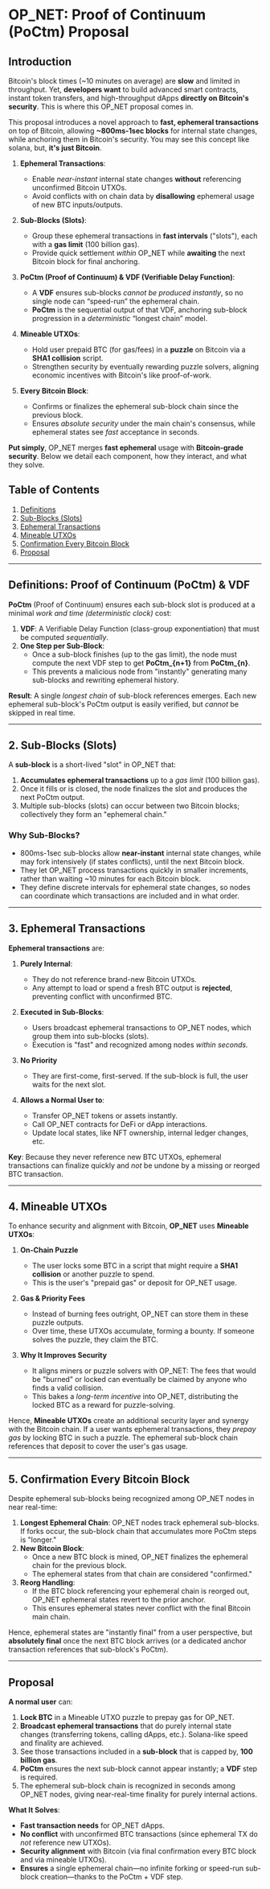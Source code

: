 # OP_NET: Proof of Continuum (PoCtm) Proposal

## Introduction

Bitcoin's block times (~10 minutes on average) are **slow** and limited in throughput. Yet, **developers want** to build
advanced smart contracts, instant token transfers, and high-throughput dApps **directly on Bitcoin's security**. This is
where this OP_NET proposal comes in.

This proposal introduces a novel approach to **fast, ephemeral transactions** on top of Bitcoin, allowing **~800ms-1sec
blocks** for internal state changes, while anchoring them in Bitcoin's security. You may see this concept like solana,
but, **it's just Bitcoin**.

1. **Ephemeral Transactions**:
    - Enable *near-instant* internal state changes **without** referencing unconfirmed Bitcoin UTXOs.
    - Avoid conflicts with on chain data by **disallowing** ephemeral usage of new BTC inputs/outputs.

2. **Sub-Blocks (Slots)**:
    - Group these ephemeral transactions in **fast intervals** ("slots"), each with a **gas limit** (100 billion gas).
    - Provide quick settlement *within* OP_NET while **awaiting** the next Bitcoin block for final anchoring.

3. **PoCtm (Proof of Continuum) & VDF (Verifiable Delay Function)**:
    - A **VDF** ensures sub-blocks *cannot be produced instantly*, so no single node can “speed-run” the ephemeral
      chain.
    - **PoCtm** is the sequential output of that VDF, anchoring sub-block progression in a *deterministic* “longest
      chain” model.

4. **Mineable UTXOs**:
    - Hold user prepaid BTC (for gas/fees) in a **puzzle** on Bitcoin via a **SHA1 collision** script.
    - Strengthen security by eventually rewarding puzzle solvers, aligning economic incentives with Bitcoin's like
      proof-of-work.

5. **Every Bitcoin Block**:
    - Confirms or finalizes the ephemeral sub-block chain since the previous block.
    - Ensures *absolute security* under the main chain's consensus, while ephemeral states see *fast* acceptance in
      seconds.

**Put simply**, OP_NET merges **fast ephemeral** usage with **Bitcoin-grade security**. Below we detail each component,
how they interact, and what they solve.

## Table of Contents

1. [Definitions](#definitions)
2. [Sub-Blocks (Slots)](#2-sub-blocks-slots)
3. [Ephemeral Transactions](#3-ephemeral-transactions)
4. [Mineable UTXOs](#4-mineable-utxos)
5. [Confirmation Every Bitcoin Block](#5-confirmation-every-bitcoin-block)
6. [Proposal](#proposal)

---

## Definitions: Proof of Continuum (PoCtm) & VDF

**PoCtm** (Proof of Continuum) ensures each sub-block slot is produced at a minimal *work and time (deterministic
clock)* cost:

1. **VDF**: A Verifiable Delay Function (class-group exponentiation) that must be computed *sequentially*.
2. **One Step per Sub-Block**:
    - Once a sub-block finishes (up to the gas limit), the node must compute the next VDF step to get **PoCtm\_{n+1}**
      from **PoCtm\_{n}**.
    - This prevents a malicious node from "instantly" generating many sub-blocks and rewriting ephemeral history.

**Result**: A single *longest chain* of sub-block references emerges. Each new ephemeral sub-block's PoCtm output is
easily verified, but *cannot* be skipped in real time.

--- 

## 2. Sub-Blocks (Slots)

A **sub-block** is a short-lived "slot" in OP_NET that:

1. **Accumulates ephemeral transactions** up to a *gas limit* (100 billion gas).
2. Once it fills or is closed, the node finalizes the slot and produces the next PoCtm output.
3. Multiple sub-blocks (slots) can occur between two Bitcoin blocks; collectively they form an "ephemeral chain."

### Why Sub-Blocks?

- 800ms-1sec sub-blocks allow **near-instant** internal state changes, while may fork intensively (if states conflicts),
  until the next Bitcoin block.
- They let OP_NET process transactions quickly in smaller increments, rather than waiting ~10 minutes for each Bitcoin
  block.
- They define discrete intervals for ephemeral state changes, so nodes can coordinate which transactions are included
  and in what order.

---

## 3. Ephemeral Transactions

**Ephemeral transactions** are:

1. **Purely Internal**:
    - They do not reference brand-new Bitcoin UTXOs.
    - Any attempt to load or spend a fresh BTC output is **rejected**, preventing conflict with unconfirmed BTC.

2. **Executed in Sub-Blocks**:
    - Users broadcast ephemeral transactions to OP_NET nodes, which group them into sub-blocks (slots).
    - Execution is "fast" and recognized among nodes *within seconds.*

3. **No Priority**
    - They are first-come, first-served. If the sub-block is full, the user waits for the next slot.

4. **Allows a Normal User to**:
    - Transfer OP_NET tokens or assets instantly.
    - Call OP_NET contracts for DeFi or dApp interactions.
    - Update local states, like NFT ownership, internal ledger changes, etc.

**Key**: Because they never reference new BTC UTXOs, ephemeral transactions can finalize quickly and *not* be undone by
a missing or reorged BTC transaction.

---

## 4. Mineable UTXOs

To enhance security and alignment with Bitcoin, **OP_NET** uses **Mineable UTXOs**:

1. **On-Chain Puzzle**
    - The user locks some BTC in a script that might require a **SHA1 collision** or another puzzle to spend.
    - This is the user's "prepaid gas" or deposit for OP_NET usage.

2. **Gas & Priority Fees**
    - Instead of burning fees outright, OP_NET can store them in these puzzle outputs.
    - Over time, these UTXOs accumulate, forming a bounty. If someone solves the puzzle, they claim the BTC.

3. **Why It Improves Security**
    - It aligns miners or puzzle solvers with OP_NET: The fees that would be "burned" or locked can eventually be
      claimed by anyone who finds a valid collision.
    - This bakes a *long-term incentive* into OP_NET, distributing the locked BTC as a reward for puzzle-solving.

Hence, **Mineable UTXOs** create an additional security layer and synergy with the Bitcoin chain. If a user wants
ephemeral transactions, they *prepay gas* by locking BTC in such a puzzle. The ephemeral sub-block chain references that
deposit to cover the user's gas usage.

---

## 5. Confirmation Every Bitcoin Block

Despite ephemeral sub-blocks being recognized among OP_NET nodes in near real-time:

1. **Longest Ephemeral Chain**: OP_NET nodes track ephemeral sub-blocks. If forks occur, the sub-block chain that
   accumulates more PoCtm steps is "longer."
2. **New Bitcoin Block**:
    - Once a new BTC block is mined, OP_NET finalizes the ephemeral chain for the previous block.
    - The ephemeral states from that chain are considered "confirmed."
3. **Reorg Handling**:
    - If the BTC block referencing your ephemeral chain is reorged out, OP_NET ephemeral states revert to the prior
      anchor.
    - This ensures ephemeral states never conflict with the final Bitcoin main chain.

Hence, ephemeral states are "instantly final" from a user perspective, but **absolutely final** once the next BTC block
arrives (or a dedicated anchor transaction references that sub-block's PoCtm).

---

## Proposal

**A normal user** can:

1. **Lock BTC** in a Mineable UTXO puzzle to prepay gas for OP_NET.
2. **Broadcast ephemeral transactions** that do purely internal state changes (transferring tokens, calling dApps,
   etc.). Solana-like speed and finality are achieved.
3. See those transactions included in a **sub-block** that is capped by, **100 billion gas**.
4. **PoCtm** ensures the next sub-block cannot appear instantly; a **VDF** step is required.
5. The ephemeral sub-block chain is recognized in seconds among OP_NET nodes, giving near-real-time finality for purely
   internal actions.

**What It Solves**:

- **Fast transaction needs** for OP_NET dApps.
- **No conflict** with unconfirmed BTC transactions (since ephemeral TX do *not* reference new UTXOs).
- **Security alignment** with Bitcoin (via final confirmation every BTC block and via mineable UTXOs).
- **Ensures** a single ephemeral chain—no infinite forking or speed-run sub-block creation—thanks to the PoCtm + VDF
  step.
